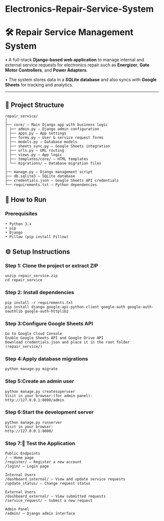 # Electronics-Repair-Service-System
# 🛠️ Repair Service Management System

• A full-stack **Django-based web application** to manage internal and external service requests for electronics repair such as **Energizer**, **Gate Motor Controllers**, and **Power Adapters**.  

• The system stores data in a **SQLite database** and also syncs with **Google Sheets** for tracking and analytics.

---

## 🧱 Project Structure
```
repair_service/
│
├── core/ – Main Django app with business logic
│ ├── admin.py – Django admin configuration
│ ├── apps.py – App settings
│ ├── forms.py – User & service request forms
│ ├── models.py – Database models
│ ├── sheets_sync.py – Google Sheets integration
│ ├── urls.py – URL routing
│ ├── views.py – App logic
│ ├── templates/core/ – HTML templates
│ └── migrations/ – Database migration files
│
├── manage.py – Django management script
├── db.sqlite3 – SQLite database
├── credentials.json – Google Sheets API credentials
└── requirements.txt – Python dependencies

```
## 🚀 How to Run
### Prerequisites
```
• Python 3.x
• pip
• Django
• Pillow (pip install Pillow)
```

## ⚙️ Setup Instructions

### Step 1: Clone the project or extract ZIP
```
unzip repair_service.zip
cd repair_service
```

### Step 2: Install dependencies
```
pip install -r requirements.txt
pip install django google-api-python-client google-auth google-auth-oauthlib google-auth-httplib2
```

### Step 3:Configure Google Sheets API
```
Go to Google Cloud Console
Enable Google Sheets API and Google Drive API
Download credentials.json and place it in the root folder (repair_service/)
```

### Step 4:Apply database migrations
```
python manage.py migrate
```

### Step 5:Create an admin user
```
python manage.py createsuperuser
Visit in your browser:(for admin panel):
http://127.0.0.1:8000/admin
```

### Step 6:Start the development server
```
python manage.py runserver
Visit in your browser:
http://127.0.0.1:8000/
```

### Step 7:🧪 Test the Application
```
Public Endpoints
/ – Home page
/register/ – Register a new account
/login/ – Login page

Internal Users
/dashboard_internal/ – View and update service requests
/update_status/ – Change request status

External Users
/dashboard_external/ – View submitted requests
/service_request/ – Submit a new request

Admin Panel
/admin/ – Django admin interface
```
